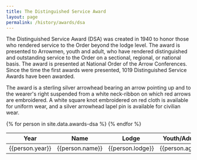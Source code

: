 ```yaml
---
title: The Distinguished Service Award
layout: page
permalink: /history/awards/dsa
---
```

The Distinguished Service Award (DSA) was created in 1940 to honor those who rendered service to the Order beyond the lodge level. The award is presented to Arrowmen, youth and adult, who have rendered distinguished and outstanding service to the Order on a sectional, regional, or national basis. The award is presented at National Order of the Arrow Conferences. Since the time the first awards were presented, 1019 Distinguished Service Awards have been awarded.

The award is a sterling silver arrowhead bearing an arrow pointing up and to the wearer&#39;s right suspended from a white neck-ribbon on which red arrows are embroidered. A white square knot embroidered on red cloth is available for uniform wear, and a silver arrowhead lapel pin is available for civilian wear.

<table class="table table-responsive table-striped my-3 ">
  <thead>
    <tr>
      <th scope="col">Year</th>
      <th scope="col">Name</th>
      <th scope="col">Lodge</th>
      <th scope="col">Youth/Adult</th>
    </tr>
  </thead>
  <tbody>
    {% for person in site.data.awards-dsa %}
      <tr>
        <td>{{person.year}}</td>
        <td>{{person.name}}</td>
        <td>{{person.lodge}}</td>
        <td>{{person.age}}</td>
      </tr>
    {% endfor %}
  </tbody>
</table>
